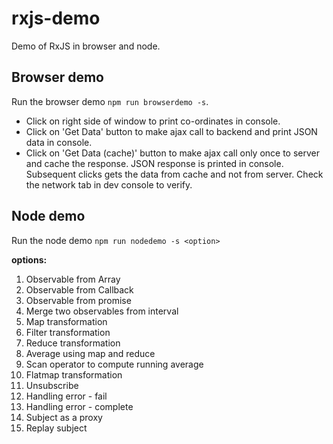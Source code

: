 # rxjs-demo
Demo of RxJS in browser and node.

## Browser demo
Run the browser demo `npm run browserdemo -s`.

* Click on right side of window to print co-ordinates in console.
* Click on 'Get Data' button to make ajax call to backend and print JSON data in console.
* Click on 'Get Data (cache)' button to make ajax call only once to server and cache the response. JSON response is printed in console. Subsequent clicks gets the data from cache and not from server. Check the network tab in dev console to verify.

## Node demo
Run the node demo `npm run nodedemo -s <option>`

**options:**
  1. Observable from Array
  2. Observable from Callback
  3. Observable from promise
  4. Merge two observables from interval
  5. Map transformation
  6. Filter transformation
  7. Reduce transformation
  8. Average using map and reduce
  9. Scan operator to compute running average
  10. Flatmap transformation
  11. Unsubscribe
  12. Handling error - fail
  13. Handling error - complete
  14. Subject as a proxy
  15. Replay subject

